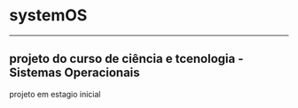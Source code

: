 # systemOS
---
projeto do curso de ciência e tcenologia - Sistemas Operacionais
---
projeto em estagio inicial
 

